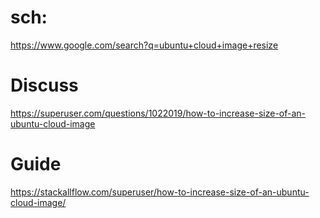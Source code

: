 # sch:
https://www.google.com/search?q=ubuntu+cloud+image+resize

# Discuss
https://superuser.com/questions/1022019/how-to-increase-size-of-an-ubuntu-cloud-image

# Guide
https://stackallflow.com/superuser/how-to-increase-size-of-an-ubuntu-cloud-image/
